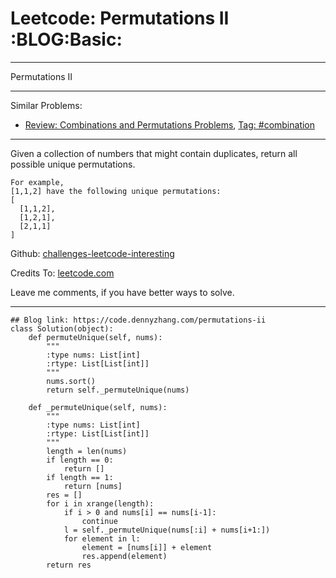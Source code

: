 # Leetcode: Permutations II     :BLOG:Basic:


---

Permutations II  

---

Similar Problems:  
-   [Review: Combinations and Permutations Problems](https://code.dennyzhang.com/review-combination), [Tag: #combination](https://code.dennyzhang.com/tag/combination)

---

Given a collection of numbers that might contain duplicates, return all possible unique permutations.  

    For example,
    [1,1,2] have the following unique permutations:
    [
      [1,1,2],
      [1,2,1],
      [2,1,1]
    ]

Github: [challenges-leetcode-interesting](https://github.com/DennyZhang/challenges-leetcode-interesting/tree/master/permutations-ii)  

Credits To: [leetcode.com](https://leetcode.com/problems/permutations-ii/description/)  

Leave me comments, if you have better ways to solve.  

---

    ## Blog link: https://code.dennyzhang.com/permutations-ii
    class Solution(object):
        def permuteUnique(self, nums):
            """
            :type nums: List[int]
            :rtype: List[List[int]]
            """
            nums.sort()
            return self._permuteUnique(nums)
    
        def _permuteUnique(self, nums):
            """
            :type nums: List[int]
            :rtype: List[List[int]]
            """
            length = len(nums)
            if length == 0:
                return []
            if length == 1:
                return [nums]
            res = []
            for i in xrange(length):
                if i > 0 and nums[i] == nums[i-1]:
                    continue
                l = self._permuteUnique(nums[:i] + nums[i+1:])
                for element in l:
                    element = [nums[i]] + element
                    res.append(element)
            return res